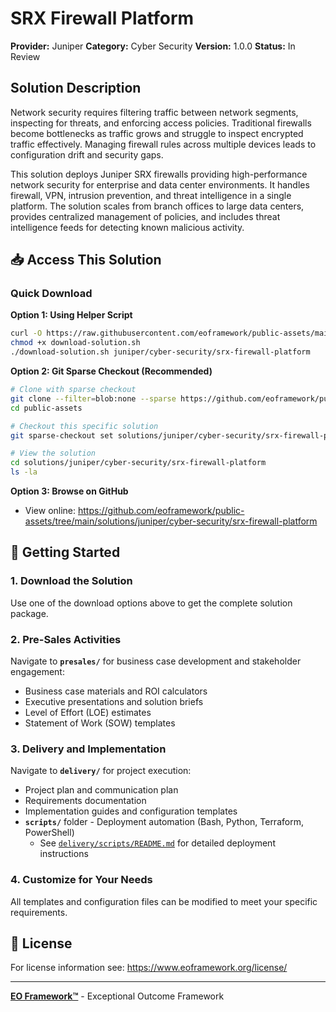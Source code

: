 # SRX Firewall Platform

**Provider:** Juniper
**Category:** Cyber Security
**Version:** 1.0.0
**Status:** In Review

## Solution Description

Network security requires filtering traffic between network segments, inspecting for threats, and enforcing access policies. Traditional firewalls become bottlenecks as traffic grows and struggle to inspect encrypted traffic effectively. Managing firewall rules across multiple devices leads to configuration drift and security gaps.

This solution deploys Juniper SRX firewalls providing high-performance network security for enterprise and data center environments. It handles firewall, VPN, intrusion prevention, and threat intelligence in a single platform. The solution scales from branch offices to large data centers, provides centralized management of policies, and includes threat intelligence feeds for detecting known malicious activity.


## 📥 Access This Solution

### Quick Download

**Option 1: Using Helper Script**
```bash
curl -O https://raw.githubusercontent.com/eoframework/public-assets/main/download-solution.sh
chmod +x download-solution.sh
./download-solution.sh juniper/cyber-security/srx-firewall-platform
```

**Option 2: Git Sparse Checkout (Recommended)**
```bash
# Clone with sparse checkout
git clone --filter=blob:none --sparse https://github.com/eoframework/public-assets.git
cd public-assets

# Checkout this specific solution
git sparse-checkout set solutions/juniper/cyber-security/srx-firewall-platform

# View the solution
cd solutions/juniper/cyber-security/srx-firewall-platform
ls -la
```

**Option 3: Browse on GitHub**
- View online: https://github.com/eoframework/public-assets/tree/main/solutions/juniper/cyber-security/srx-firewall-platform

## 🚀 Getting Started

### 1. Download the Solution
Use one of the download options above to get the complete solution package.

### 2. Pre-Sales Activities
Navigate to **`presales/`** for business case development and stakeholder engagement:
- Business case materials and ROI calculators
- Executive presentations and solution briefs
- Level of Effort (LOE) estimates
- Statement of Work (SOW) templates

### 3. Delivery and Implementation
Navigate to **`delivery/`** for project execution:
- Project plan and communication plan
- Requirements documentation
- Implementation guides and configuration templates
- **`scripts/`** folder - Deployment automation (Bash, Python, Terraform, PowerShell)
  - See [`delivery/scripts/README.md`](delivery/scripts/README.md) for detailed deployment instructions

### 4. Customize for Your Needs
All templates and configuration files can be modified to meet your specific requirements.

## 📄 License

For license information see: https://www.eoframework.org/license/

---

**[EO Framework™](https://eoframework.org)** - Exceptional Outcome Framework
